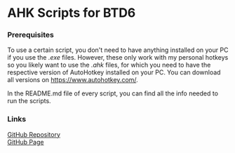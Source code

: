 # AHK Scripts for BTD6

### Prerequisites
To use a certain script, you don't need to have anything installed on your PC if you use the *.exe* files. However, these only work with my personal hotkeys so you likely want to use the *.ahk* files, for which you need to have the respective version of AutoHotkey installed on your PC. You can download all versions on https://www.autohotkey.com/.

In the README.md file of every script, you can find all the info needed to run the scripts.

### Links
[GitHub Repository](https://github.com/Chantity/btd6-scripts)  
[GitHub Page](https://chantity.github.io/btd6-scripts/)